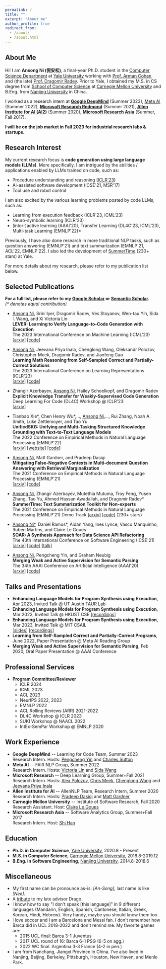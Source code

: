 ```yaml
---
permalink: /
title: ""
excerpt: "About me"
author_profile: true
redirect_from: 
  - /about/
  - /about.html
---
```


About Me
------
Hi! I am **Ansong Ni (倪安松)**, a final-year Ph.D. student in the [Computer Science Department](https://cpsc.yale.edu) at [Yale University](https://yale.edu) working with [Prof. Arman Cohan](https://armancohan.com/), and (the late) [Prof. Dragomir Radev](http://www.cs.yale.edu/homes/radev). 
Prior to Yale, I obtained my M.S. in CS degree from [School of Computer Science](https://cs.cmu.edu) at [Carnegie Mellon University](https://cmu.edu) and B.Eng. from [Nanjing University](https:ww.//nju.edu.cn) in China.

I worked as a research intern at **[Google DeepMind](https://www.deepmind.com/)** (Summer 2023), [Meta AI](https://www.facebook.com/MetaAI/) (Summer 2022), **[Microsoft Research Redmond](https://www.microsoft.com/en-us/research/group/deep-learning-group)** (Summer 2021), **[Allen Institute for AI (AI2)](https://allenai.org)** (Summer 2020), **[Microsoft Research Asia](https://www.microsoft.com/en-us/research/lab/microsoft-research-asia/)** (Summer, Fall 2017).

**I will be on the job market in Fall 2023 for industrial research labs & startups.**

Research Interest
------
My current research focus is **code generation using large language models (LLMs)**. More specifically, 
I am intrigued by the abilities / applications enabled by LLMs trained on code, such as:
* Procedure understanding and reasoning ([ICLR'23](https://arxiv.org/abs/2205.14318))
* AI-assisted software development (ICSE'21, MSR'17)
* Tool use and robot control 

I am also excited by the various learning problems posted by code LLMs, such as: 
* Learning from execution feedback (ICLR'23, ICML'23) 
* Neuro-symbolic learning (ICLR'23)
* (inter-)active learning (AAAI'20), Transfer Learning (DL4C'23, ICML'23), Multi-task Learning (EMNLP'22)*

Previously, I have also done research in more traditional NLP tasks, such as question answering (EMNLP'21) and text summarization (EMNLP'21, ACL'22, EMNLP'22). I also led the development of [SummerTime](https://github.com/Yale-LILY/SummerTime) (230+ stars) at Yale.

For more details about my research, please refer to my publication list below.
 
Selected Publications
------
**For a full list, please refer to my [Google Scholar](https://scholar.google.com/citations?user=4IA1clAAAAAJ&hl=en) or [Semantic Scholar](https://www.semanticscholar.org/author/Ansong-Ni/33981736).**   
*(\* denotes equal contribution)*

* <u>Ansong Ni</u>, Srini Iyer, Dragomir Radev, Ves Stoyanov, Wen-tau Yih, Sida I. Wang, and Xi Victoria Lin  
**LEVER: Learning to Verify Language-to-Code Generation with Execution**    
The 2023 International Conference on Machine Learning (ICML'23)  
    [\[arxiv\]](https://arxiv.org/abs/2302.08468)
    [\[code\]](https://github.com/niansong1996/lever)  

* <u>Ansong Ni</u>, Jeevana Priya Inala, Chenglong Wang, Oleksandr Polozov, Christopher Meek, Dragomir Radev, and Jianfeng Gao   
**Learning Math Reasoning from Self-Sampled Correct and Partially-Correct Solutions**    
The 2023 International Conference on Learning Representations (ICLR'23)  
    [\[arxiv\]](https://arxiv.org/abs/2205.14318)
    [\[code\]](https://github.com/microsoft/TraceCodegen)

* Zhangir Azerbayev, <u>Ansong Ni</u>, Hailey Schoelkopf, and Dragomir Radev  
**Explicit Knowledge Transfer for Weakly-Supervised Code Generation**   
Deep Learning For Code (DL4C) Workshop @ ICLR'23  
    [\[arxiv\]](https://arxiv.org/abs/2211.16740)     

* Tianbao Xie\*, Chen Henry Wu\*,..., <u>Ansong Ni</u>,..., Rui Zhang, Noah A. Smith, Luke Zettlemoyer, and Tao Yu  
**UnifiedSKG: Unifying and Multi-Tasking Structured Knowledge Grounding with Text-to-Text Language Models**  
The 2022 Conference on Empirical Methods in Natural Language Processing (EMNLP'22)  
    [\[arxiv\]](https://arxiv.org/abs/2201.05966)
    [\[website\]](https://unifiedskg.com/)
    [\[code\]](https://github.com/HKUNLP/UnifiedSKG)  

* <u>Ansong Ni</u>, Matt Gardner, and Pradeep Dasigi  
**Mitigating False-Negative Contexts in Multi-document Question Answering with Retrieval Marginalization**  
The 2021 Conference on Empirical Methods in Natural Language Processing (EMNLP'21)  
    [\[arxiv\]](https://arxiv.org/abs/2103.12235) 
    [\[code\]](https://github.com/niansong1996/retrieval_marginalization)

* <u>Ansong Ni</u>, Zhangir Azerbayev, Mutethia Mutuma, Troy Feng, Yusen Zhang, Tao Yu, Ahmed Hassan Awadallah, and Dragomir Radev*  
**SummerTime: Text Summarization Toolkit for Non-experts**  
The 2021 Conference on Empirical Methods in Natural Language Processing (EMNLP'21) Demo Track
    [\[arxiv\]](https://arxiv.org/abs/2108.12738) 
    [\[code\]](https://github.com/Yale-LILY/SummerTime) (230+ stars)

* <u>Ansong Ni*</u>, Daniel Ramos\*, Aidan Yang, Ines Lynce, Vasco Manquinho, Ruben Martins, and Claire Le Goues  
**SOAR: A Synthesis Approach for Data Science API Refactoring**  
The 43th International Conference on Software Engineering (ICSE'21)  
    [\[arxiv\]](https://arxiv.org/abs/2102.06726)
    [\[code\]](https://github.com/danieltrt/SOAR)
    [\[talk\]](https://www.youtube.com/watch?v=RDRVGkVwcQQ)

* <u>Ansong Ni</u>, Pengcheng Yin, and Graham Neubig   
**Merging Weak and Active Supervision for Semantic Parsing**   
The 34th AAAI Conference on Artificial Intelligence (AAAI'20)   
    [\[arxiv\]](http://arxiv.org/abs/1911.12986)
    [\[code\]](https://github.com/niansong1996/wassp)

Talks and Presentations
------
* **Enhancing Language Models for Program Synthesis using Execution**, Apr 2023, Invited Talk @ UT Austin TAUR Lab  
* **Enhancing Language Models for Program Synthesis using Execution**, Mar 2023, Invited Talk @ HKUST CSE
    [\[recordings\]](https://hkust.zoom.us/rec/share/cjX9cs20nS7Tx6Hs140RMutst4lA7OTgL-YeNwkPrnHlqpfnPjeOTZFcbCNtlSsF.r3DyXZTBoCGGHXyR)
* **Enhancing Language Models for Program Synthesis using Execution**, Mar 2023, Invited Talk @ MIT CSAIL   
    [\[slides\]](https://github.com/niansong1996/niansong1996.github.io/tree/master/files/Ansong_MIT_Talk.pdf)
    [\[recordings\]](https://t.co/pKMiHR7OXd)
* **Learning from Self-Sampled Correct and Partially-Correct Programs**, June 2022, Paper Presentation @ Meta AI Reading Group  
* **Merging Weak and Active Supervision for Semantic Parsing**, Feb 2020, Oral Paper Presentation @ AAAI Conference  

Professional Services
------
* **Program Committee/Reviewer** 
  * ICLR 2024
  * ICML 2023
  * ACL 2023
  * NeurIPS 2022, 2023
  * EMNLP 2022
  * ACL Rolling Reviews (ARR) 2021-2022
  * DL4C Workshop @ ICLR 2023
  * SUKI Workshop @ NAACL 2022
  * IntEx-SemPar Workshop @ EMNLP 2020

Work Experience
------
* **Google DeepMind** -- Learning for Code Team, Summer 2023  
    Research Intern. Hosts: [Pengcheng Yin](https://research.google/people/PengchengYin/) and [Charles Sutton](https://research.google/people/CharlesSutton/) 
* **Meta AI** -- FAIR NLP Group, Summer 2022  
    Research Intern. Hosts: [Victoria Lin](http://victorialin.net/) and [Sida Wang](http://www.sidaw.xyz/) 
* **Microsoft Research** -- Deep Learning Group,  Summer+Fall 2021  
    Research Intern. Hosts: [Alex Polozov](https://alexpolozov.com), [Chris Meek](https://www.microsoft.com/en-us/research/people/meek/), [Chenglong Wang](https://chenglongwang.org/) and [Jeevana Priya Inala](https://jinala.github.io/)
* **Allen Institute for AI** -- AllenNLP Team, Research Intern, Summer 2020  
    Research Intern. Hosts: [Pradeep Dasigi](https://pdasigi.github.io/) and [Matt Gardner](https://matt-gardner.github.io/)
* **Carnegie Mellon University** -- Institute of Software Research, Fall 2020   
    Research Assistant. Host: [Claire Le Goues](https://clairelegoues.com/)
* **Microsoft Research Asia** -- Software Analytics Group, Summer+Fall 2017  
    Research Intern. Host: [Shi Han](https://www.microsoft.com/en-us/research/people/shihan/)

Education
------
* **Ph.D. in Computer Science**, [Yale University](https://yale.edu), 2020.8 - Present
* **M.S. in Computer Science**, [Carnegie Mellon University](https://cs.cmu.edu), 2018.8-2019.12
* **B.Eng. in Software Engineering**, [Nanjing University](https://www.nju.edu.cn), 2014.8-2018.6

Miscellaneous
------
* My first name can be pronounce as-is: *[An-Song]*, last name is like *[Nee]*.
* A [tribute](https://x.com/AnsongNi/status/1641661325624352771?s=20) to my late advisor Drago.
* I know how to say "I don't speak [this language]" in 9 different languages (Mandarin, English, Spanish, Cantonese, Italian, Greek, Korean, Hindi, Hebrew). Very handy, maybe you should know them too.
* I love soccer and I am a Barcelona and Messi fan. I don't remember how Barca did in UCL 2018-2022 and don't remind me. My favorite games are: 
  * 2015 UCL final: Barca 3-1 Juventus
  * 2017 UCL round of 16: Barca 6-1 PSG (6-5 on agg.)
  * 2022 WC final: Argentina 3-3 France (4-2 in pen.)
* I am from Nanchang, Jiangxi Province in China. I've also lived in Nanjing, Beijing, Berkeley, Pittsburgh, Houston, New Haven, and Menlo Park.
